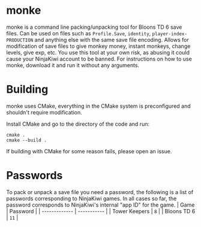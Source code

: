 # monke

monke is a command line packing/unpacking tool for Bloons TD 6 save files. Can be used on files such as `Profile.Save`, `identity`, `player-index-PRODUCTION` and anything else with the same save file encoding. Allows for modification of save files to give monkey money, instant monkeys, change levels, give exp, etc. You use this tool at your own risk, as abusing it could cause your NinjaKiwi account to be banned. For instructions on how to use monke, download it and run it without any arguments.

# Building

monke uses CMake, everything in the CMake system is preconfigured and shouldn't require modification.

Install CMake and go to the directory of the code and run:

```
cmake .
cmake --build .
```

If building with CMake for some reason fails, please open an issue.

# Passwords

To pack or unpack a save file you need a password, the following is a list of passwords corresponding to NinjaKiwi games. In all cases so far, the password corresponds to NinjaKiwi's internal "app ID" for the game.
| Game | Password |
| ------------- | ----------- |
| Tower Keepers | `8` |
| Bloons TD 6 | `11` |
